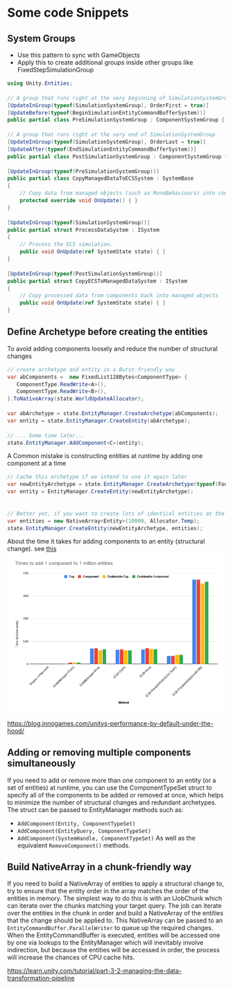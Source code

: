 # Some code Snippets

## System Groups
- Use this pattern to sync with GameObjects
- Apply this to create additional groups inside other groups like FixedStepSimulationGroup

```csharp
using Unity.Entities;

// A group that runs right at the very beginning of SimulationSystemGroup
[UpdateInGroup(typeof(SimulationSystemGroup), OrderFirst = true)]
[UpdateBefore(typeof(BeginSimulationEntityCommandBufferSystem))]
public partial class PreSimulationSystemGroup : ComponentSystemGroup { }

// A group that runs right at the very end of SimulationSystemGroup
[UpdateInGroup(typeof(SimulationSystemGroup), OrderLast = true)]
[UpdateAfter(typeof(EndSimulationEntityCommandBufferSystem))]
public partial class PostSimulationSystemGroup : ComponentSystemGroup { }

[UpdateInGroup(typeof(PreSimulationSystemGroup))]
public partial class CopyManagedDataToECSSystem : SystemBase
{
    // Copy data from managed objects (such as MonoBehaviours) into components
    protected override void OnUpdate() { }
}

[UpdateInGroup(typeof(SimulationSystemGroup))]
public partial struct ProcessDataSystem : ISystem
{
    // Process the ECS simulation.
    public void OnUpdate(ref SystemState state) { }
}

[UpdateInGroup(typeof(PostSimulationSystemGroup))]
public partial struct CopyECSToManagedDataSystem : ISystem
{
    // Copy processed data from components back into managed objects
    public void OnUpdate(ref SystemState state) { }
}
```

## Define Archetype before creating the entities

To avoid adding components loosely and reduce the number of structural changes

```csharp
// create archetype and entity in a Burst-friendly way
var abComponents =  new FixedList128Bytes<ComponentType> {
   ComponentType.ReadWrite<A>(),
   ComponentType.ReadWrite<B>(),
}.ToNativeArray(state.WorldUpdateAllocator);

var abArchetype = state.EntityManager.CreateArchetype(abComponents);
var entity = state.EntityManager.CreateEntity(abArchetype);

// ... Some time later... 
state.EntityManager.AddComponent<C>(entity);
```

A Common mistake is constructing entities at runtime by adding one component at a time
```csharp
// Cache this archetype if we intend to use it again later
var newEntityArchetype = state.EntityManager.CreateArchetype(typeof(Foo), typeof(Bar), typeof(Baz));  
var entity = EntityManager.CreateEntity(newEntityArchetype);


// Better yet, if you want to create lots of identical entities at the same time  
var entities = new NativeArray<Entity>(10000, Allocator.Temp);
state.EntityManager.CreateEntity(newEntityArchetype, entities);
```

About the time it takes for adding components to an entity (structural change).
see [this](https://connect-prd-cdn.unity.com/20230302/30b9527c-ac9f-4795-9359-4f3eef610839/Structural%20Change%20Benchmarks.pdf)
![img.png](img.png)

https://blog.innogames.com/unitys-performance-by-default-under-the-hood/


## Adding or removing multiple components simultaneously
If you need to add or remove more than one component to an entity (or a set of entities) at runtime, 
you can use the ComponentTypeSet struct to specify all of the components to be added or removed at once, 
which helps to minimize the number of structural changes and redundant archetypes. 
The struct can be passed to EntityManager methods such as:

- `AddComponent(Entity, ComponentTypeSet)`
- `AddComponent(EntityQuery, ComponentTypeSet)`
- `AddComponent(SystemHandle, ComponentTypeSet)`
As well as the equivalent `RemoveComponent()` methods.


## Build NativeArray<Entity> in a chunk-friendly way
If you need to build a NativeArray of entities to apply a structural change to, try to ensure that the entity order in the array matches the order of the entities in memory. 
The simplest way to do this is with an IJobChunk which can iterate over the chunks matching your target query. 
The job can iterate over the entities in the chunk in order and build a NativeArray of the entities that the change should be applied to. 
This NativeArray can be passed to an `EntityCommandBuffer.ParallelWriter` to queue up the required changes. 
When the EntityCommandBuffer is executed, entities will be accessed one by one via lookups to the EntityManager which will inevitably involve indirection, 
but because the entities will be accessed in order, the process will increase the chances of CPU cache hits.

https://learn.unity.com/tutorial/part-3-2-managing-the-data-transformation-pipeline




